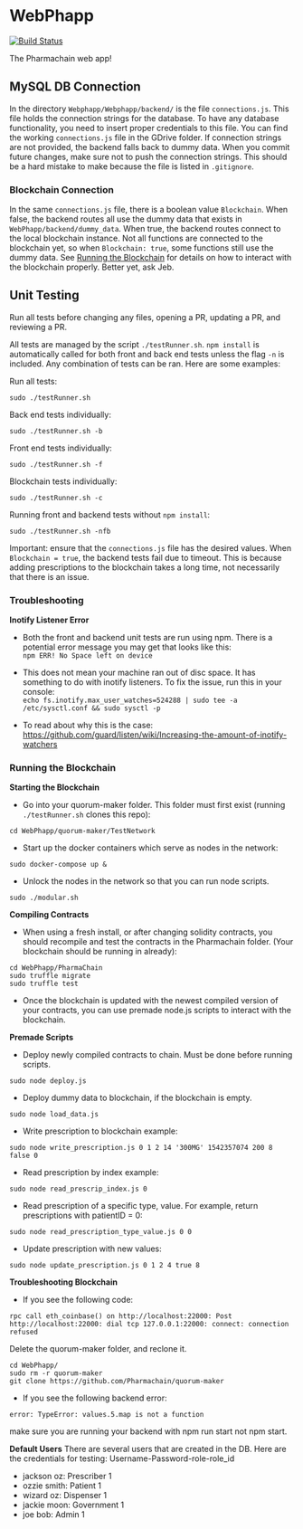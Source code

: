 # WebPhapp  
[![Build Status](https://travis-ci.org/Pharmachain/WebPhapp.svg?branch=master)](https://travis-ci.org/Pharmachain/WebPhapp/)  

The Pharmachain web app!

## MySQL DB Connection  
In the directory `Webphapp/Webphapp/backend/` is the file `connections.js`. This file holds the connection strings for the database. To have any database functionality, you need to insert proper credentials to this file. You can find the working `connections.js` file in the GDrive folder. If connection strings are not provided, the backend falls back to dummy data. When you commit future changes, make sure not to push the connection strings. This should be a hard mistake to make because the file is listed in `.gitignore`.

### Blockchain Connection  
In the same `connections.js` file, there is a boolean value `Blockchain`. When false, the backend routes all use the dummy data that exists in `WebPhapp/backend/dummy_data`. When true, the backend routes connect to the local blockchain instance. Not all functions are connected to the blockchain yet, so when `Blockchain: true`, some functions still use the dummy data. See [Running the Blockchain](#running-the-blockchain) for details on how to interact with the blockchain properly. Better yet, ask Jeb.

## Unit Testing  
Run all tests before changing any files, opening a PR, updating a PR, and reviewing a PR.  

All tests are managed by the script `./testRunner.sh`. `npm install` is automatically called for both front and back end tests unless the flag `-n` is included. Any combination of tests can be ran. Here are some examples:

Run all tests:
```
sudo ./testRunner.sh
```

Back end tests individually:  
```
sudo ./testRunner.sh -b
```  

Front end tests individually:  
```
sudo ./testRunner.sh -f
```

Blockchain tests individually:
```
sudo ./testRunner.sh -c
```

Running front and backend tests without `npm install`:
```
sudo ./testRunner.sh -nfb
```

Important: ensure that the `connections.js` file has the desired values. When `Blockchain = true`, the backend tests fail due to timeout. This is because adding prescriptions to the blockchain takes a long time, not necessarily that there is an issue.

### Troubleshooting

**Inotify Listener Error**
- Both the front and backend unit tests are run using npm. There is a potential error message you may get that looks like this:  
`npm ERR! No Space left on device`  

- This does not mean your machine ran out of disc space. It has something to do with inotify listeners.
To fix the issue, run this in your console:  
`echo fs.inotify.max_user_watches=524288 | sudo tee -a /etc/sysctl.conf && sudo sysctl -p`  

- To read about why this is the case:  
https://github.com/guard/listen/wiki/Increasing-the-amount-of-inotify-watchers  

### Running the Blockchain
**Starting the Blockchain**
- Go into your quorum-maker folder. This folder must first exist (running `./testRunner.sh` clones this repo):
```
cd WebPhapp/quorum-maker/TestNetwork
```
- Start up the docker containers which serve as nodes in the network:
```
sudo docker-compose up &
```
- Unlock the nodes in the network so that you can run node scripts.
```
sudo ./modular.sh
```
**Compiling Contracts**
- When using a fresh install, or after changing solidity contracts,
you should recompile and test the contracts in the Pharmachain folder.
(Your blockchain should be running in already):
```
cd WebPhapp/PharmaChain
sudo truffle migrate
sudo truffle test
```
- Once the blockchain is updated with the newest compiled version of your contracts, you can use premade node.js scripts to interact with the blockchain.

**Premade Scripts**
- Deploy newly compiled contracts to chain. Must be done before running scripts.
```
sudo node deploy.js
```
- Deploy dummy data to blockchain, if the blockchain is empty.
```
sudo node load_data.js
```

- Write prescription to blockchain example:
```
sudo node write_prescription.js 0 1 2 14 '300MG' 1542357074 200 8 false 0
```

- Read prescription by index example:
```
sudo node read_prescrip_index.js 0
```

- Read prescription of a specific type, value. For example, return prescriptions with patientID = 0:
```
sudo node read_prescription_type_value.js 0 0
```

- Update prescription with new values:
```
sudo node update_prescription.js 0 1 2 4 true 8
```
**Troubleshooting Blockchain**
- If you see the following code:

```
rpc call eth_coinbase() on http://localhost:22000: Post http://localhost:22000: dial tcp 127.0.0.1:22000: connect: connection refused
```

Delete the quorum-maker folder, and reclone it.
```
cd WebPhapp/
sudo rm -r quorum-maker
git clone https://github.com/Pharmachain/quorum-maker
```

- If you see the following backend error:
```
error: TypeError: values.5.map is not a function
```
make sure you are running your backend with npm run start
not npm start.

**Default Users**
There are several users that are created in the DB. Here are the credentials for testing:
  Username-Password-role-role_id
- jackson oz: Prescriber 1  
- ozzie smith: Patient 1
- wizard oz: Dispenser 1
- jackie moon: Government 1
- joe bob: Admin 1

